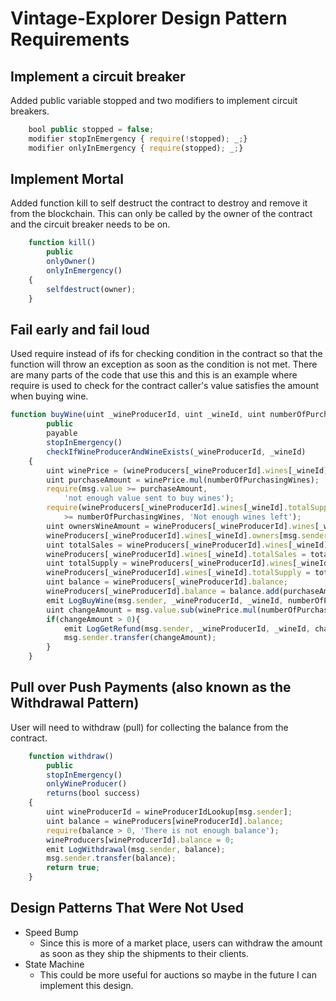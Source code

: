 # Vintage-Explorer Design Pattern Requirements

## Implement a circuit breaker
Added public variable stopped and two modifiers to implement circuit breakers.
```javascript
    bool public stopped = false;
    modifier stopInEmergency { require(!stopped); _;}
    modifier onlyInEmergency { require(stopped); _;}
```

## Implement Mortal
Added function kill to self destruct the contract to destroy and remove it from the blockchain. This can only be called by the owner of the contract and the circuit breaker needs to be on.
```javascript
    function kill()
        public
        onlyOwner()
        onlyInEmergency()
    {
        selfdestruct(owner);
    }
```

## Fail early and fail loud
Used require instead of ifs for checking condition in the contract so that the function will throw an exception as soon as the condition is not met.
There are many parts of the code that use this and this is an example where require is used to check for the contract caller's value satisfies the amount when buying wine. 
```javascript
function buyWine(uint _wineProducerId, uint _wineId, uint numberOfPurchasingWines)
        public
        payable
        stopInEmergency()
        checkIfWineProducerAndWineExists(_wineProducerId, _wineId)
    {
        uint winePrice = (wineProducers[_wineProducerId].wines[_wineId].priceWei) * ONE_WEI;
        uint purchaseAmount = winePrice.mul(numberOfPurchasingWines);
        require(msg.value >= purchaseAmount,
            'not enough value sent to buy wines');
        require(wineProducers[_wineProducerId].wines[_wineId].totalSupply
            >= numberOfPurchasingWines, 'Not enough wines left');
        uint ownersWineAmount = wineProducers[_wineProducerId].wines[_wineId].owners[msg.sender];
        wineProducers[_wineProducerId].wines[_wineId].owners[msg.sender] = ownersWineAmount.add(numberOfPurchasingWines);
        uint totalSales = wineProducers[_wineProducerId].wines[_wineId].totalSales;
        wineProducers[_wineProducerId].wines[_wineId].totalSales = totalSales.add(numberOfPurchasingWines);
        uint totalSupply = wineProducers[_wineProducerId].wines[_wineId].totalSupply;
        wineProducers[_wineProducerId].wines[_wineId].totalSupply = totalSupply.sub(numberOfPurchasingWines);
        uint balance = wineProducers[_wineProducerId].balance;
        wineProducers[_wineProducerId].balance = balance.add(purchaseAmount);
        emit LogBuyWine(msg.sender, _wineProducerId, _wineId, numberOfPurchasingWines);
        uint changeAmount = msg.value.sub(winePrice.mul(numberOfPurchasingWines));
        if(changeAmount > 0){
            emit LogGetRefund(msg.sender, _wineProducerId, _wineId, changeAmount);
            msg.sender.transfer(changeAmount);
        }
    }
```

## Pull over Push Payments (also known as the Withdrawal Pattern)
User will need to withdraw (pull) for collecting the balance from the contract.
```javascript
    function withdraw()
        public
        stopInEmergency()
        onlyWineProducer()
        returns(bool success)
    {
        uint wineProducerId = wineProducerIdLookup[msg.sender];
        uint balance = wineProducers[wineProducerId].balance;
        require(balance > 0, 'There is not enough balance');
        wineProducers[wineProducerId].balance = 0;
        emit LogWithdrawal(msg.sender, balance);
        msg.sender.transfer(balance);
        return true;
    }
```
## Design Patterns That Were Not Used
* Speed Bump
    * Since this is more of a market place, users can withdraw the amount as soon as they ship the shipments to their clients.
* State Machine
    * This could be more useful for auctions so maybe in the future I can implement this design.